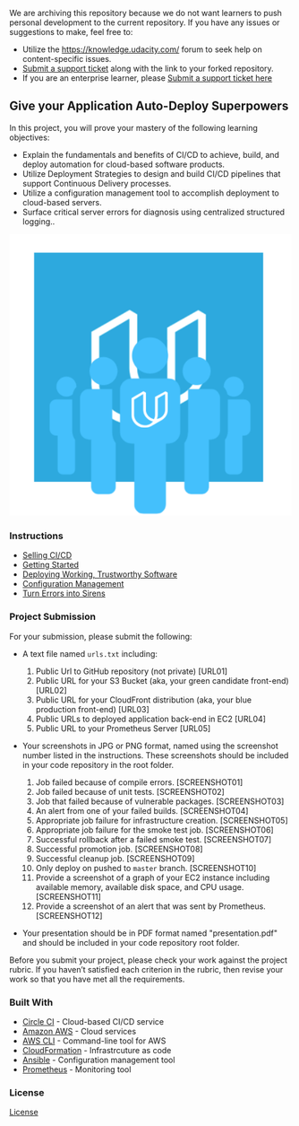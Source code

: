 We are archiving this repository because we do not want learners to push personal development to the current repository. If you have any issues or suggestions to make, feel free to:

- Utilize the https://knowledge.udacity.com/ forum to seek help on content-specific issues.
- [Submit a support ticket](https://udacity.zendesk.com/hc/en-us/requests/new) along with the link to your forked repository.
- If you are an enterprise learner, please [Submit a support ticket here](https://udacityenterprise.zendesk.com/hc/en-us/requests/new?ticket_form_id=360000279131)

## Give your Application Auto-Deploy Superpowers

In this project, you will prove your mastery of the following learning objectives:

- Explain the fundamentals and benefits of CI/CD to achieve, build, and deploy automation for cloud-based software products.
- Utilize Deployment Strategies to design and build CI/CD pipelines that support Continuous Delivery processes.
- Utilize a configuration management tool to accomplish deployment to cloud-based servers.
- Surface critical server errors for diagnosis using centralized structured logging..

![Diagram of CI/CD Pipeline we will be building.](udapeople.png)

### Instructions

- [Selling CI/CD](instructions/0-selling-cicd.md)
- [Getting Started](instructions/1-getting-started.md)
- [Deploying Working, Trustworthy Software](instructions/2-deploying-trustworthy-code.md)
- [Configuration Management](instructions/3-configuration-management.md)
- [Turn Errors into Sirens](instructions/4-turn-errors-into-sirens.md)

### Project Submission

For your submission, please submit the following:

- A text file named `urls.txt` including:

  1. Public Url to GitHub repository (not private) [URL01]
  2. Public URL for your S3 Bucket (aka, your green candidate front-end) [URL02]
  3. Public URL for your CloudFront distribution (aka, your blue production front-end) [URL03]
  4. Public URLs to deployed application back-end in EC2 [URL04]
  5. Public URL to your Prometheus Server [URL05]

- Your screenshots in JPG or PNG format, named using the screenshot number listed in the instructions. These screenshots should be included in your code repository in the root folder.

  1. Job failed because of compile errors. [SCREENSHOT01]
  2. Job failed because of unit tests. [SCREENSHOT02]
  3. Job that failed because of vulnerable packages. [SCREENSHOT03]
  4. An alert from one of your failed builds. [SCREENSHOT04]
  5. Appropriate job failure for infrastructure creation. [SCREENSHOT05]
  6. Appropriate job failure for the smoke test job. [SCREENSHOT06]
  7. Successful rollback after a failed smoke test. [SCREENSHOT07]
  8. Successful promotion job. [SCREENSHOT08]
  9. Successful cleanup job. [SCREENSHOT09]
  10. Only deploy on pushed to `master` branch. [SCREENSHOT10]
  11. Provide a screenshot of a graph of your EC2 instance including available memory, available disk space, and CPU usage. [SCREENSHOT11]
  12. Provide a screenshot of an alert that was sent by Prometheus. [SCREENSHOT12]

- Your presentation should be in PDF format named "presentation.pdf" and should be included in your code repository root folder.

Before you submit your project, please check your work against the project rubric. If you haven’t satisfied each criterion in the rubric, then revise your work so that you have met all the requirements.

### Built With

- [Circle CI](www.circleci.com) - Cloud-based CI/CD service
- [Amazon AWS](https://aws.amazon.com/) - Cloud services
- [AWS CLI](https://aws.amazon.com/cli/) - Command-line tool for AWS
- [CloudFormation](https://aws.amazon.com/cloudformation/) - Infrastrcuture as code
- [Ansible](https://www.ansible.com/) - Configuration management tool
- [Prometheus](https://prometheus.io/) - Monitoring tool

### License

[License](LICENSE.md)
